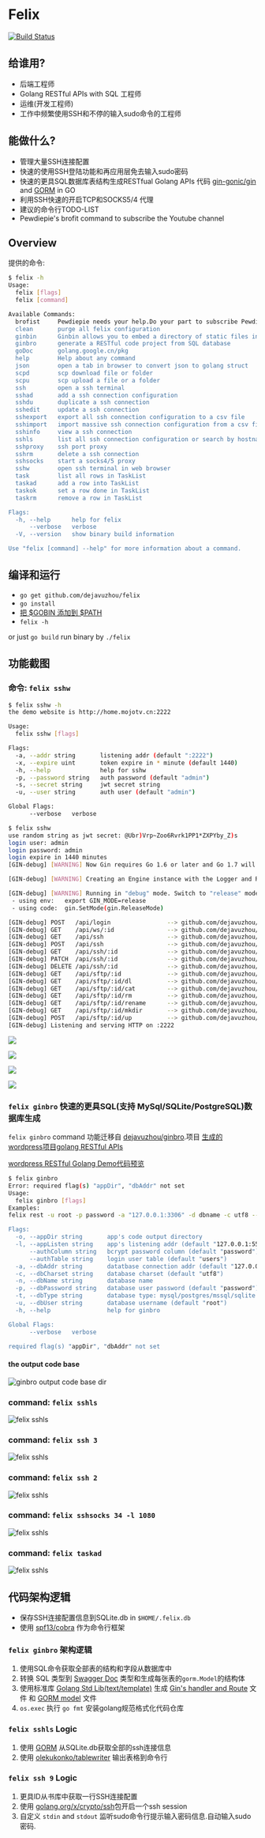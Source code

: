# Felix
[![Build Status](https://travis-ci.org/dejavuzhou/felix.svg?branch=master)](https://travis-ci.org/dejavuzhou/felix)

## 给谁用?

- 后端工程师
- Golang RESTful APIs with SQL 工程师
- 运维(开发工程师)
- 工作中频繁使用SSH和不停的输入sudo命令的工程师

## 能做什么?

- 管理大量SSH连接配置
- 快速的使用SSH登陆功能和再应用层免去输入sudo密码
- 快速的更具SQL数据库表结构生成RESTfual Golang APIs 代码 [gin-gonic/gin](https://github.com/gin-gonic/gin) and [GORM](https://github.com/jinzhu/gorm) in GO
- 利用SSH快速的开启TCP和SOCKS5/4 代理
- 建议的命令行TODO-LIST
- Pewdiepie's brofit command to subscribe the Youtube channel

## Overview
提供的命令:

```bash
$ felix -h
Usage:
  felix [flags]
  felix [command]

Available Commands:
  brofist     Pewdiepie needs your help.Do your part to subscribe Pewdiepie's Youtube Channel.
  clean       purge all felix configuration
  ginbin      Ginbin allows you to embed a directory of static files into your Go binary to be later served from github.com/gin-goin/gin
  ginbro      generate a RESTful code project from SQL database
  goDoc       golang.google.cn/pkg
  help        Help about any command
  json        open a tab in browser to convert json to golang struct
  scpd        scp download file or folder
  scpu        scp upload a file or a folder
  ssh         open a ssh terminal
  sshad       add a ssh connection configuration
  sshdu       duplicate a ssh connection
  sshedit     update a ssh connection
  sshexport   export all ssh connection configuration to a csv file
  sshimport   import massive ssh connection configuration from a csv file
  sshinfo     view a ssh connection
  sshls       list all ssh connection configuration or search by hostname
  sshproxy    ssh port proxy
  sshrm       delete a ssh connection
  sshsocks    start a socks4/5 proxy
  sshw        open ssh terminal in web browser
  task        list all rows in TaskList
  taskad      add a row into TaskList
  taskok      set a row done in TaskList
  taskrm      remove a row in TaskList

Flags:
  -h, --help      help for felix
      --verbose   verbose
  -V, --version   show binary build information

Use "felix [command] --help" for more information about a command.
```


## 编译和运行

- `go get github.com/dejavuzhou/felix`
- `go install`
- [把 $GOBIN 添加到 $PATH](https://stackoverflow.com/questions/25216765/gobin-not-set-cannot-run-go-install)
- `felix -h` 

or just `go build` run binary by `./felix`



## 功能截图


### 命令: `felix sshw`
```bash
$ felix sshw -h
the demo website is http://home.mojotv.cn:2222

Usage:
  felix sshw [flags]

Flags:
  -a, --addr string       listening addr (default ":2222")
  -x, --expire uint       token expire in * minute (default 1440)
  -h, --help              help for sshw
  -p, --password string   auth password (default "admin")
  -s, --secret string     jwt secret string
  -u, --user string       auth user (default "admin")

Global Flags:
      --verbose   verbose
```

```bash
$ felix sshw
use random string as jwt secret: @Ubr)Vrp~Zoo6Rvrk1PP1*ZXPYby_Z)s
login user: admin
login password: admin
login expire in 1440 minutes
[GIN-debug] [WARNING] Now Gin requires Go 1.6 or later and Go 1.7 will be required soon.

[GIN-debug] [WARNING] Creating an Engine instance with the Logger and Recovery middleware already attached.

[GIN-debug] [WARNING] Running in "debug" mode. Switch to "release" mode in production.
 - using env:   export GIN_MODE=release
 - using code:  gin.SetMode(gin.ReleaseMode)

[GIN-debug] POST   /api/login                --> github.com/dejavuzhou/felix/ssh2ws/controllers.GetLoginHandler.func1 (4 handlers)
[GIN-debug] GET    /api/ws/:id               --> github.com/dejavuzhou/felix/ssh2ws/controllers.WsSsh (5 handlers)
[GIN-debug] GET    /api/ssh                  --> github.com/dejavuzhou/felix/ssh2ws/controllers.SshAll (5 handlers)
[GIN-debug] POST   /api/ssh                  --> github.com/dejavuzhou/felix/ssh2ws/controllers.SshCreate (5 handlers)
[GIN-debug] GET    /api/ssh/:id              --> github.com/dejavuzhou/felix/ssh2ws/controllers.SshOne (5 handlers)
[GIN-debug] PATCH  /api/ssh/:id              --> github.com/dejavuzhou/felix/ssh2ws/controllers.SshUpdate (5 handlers)
[GIN-debug] DELETE /api/ssh/:id              --> github.com/dejavuzhou/felix/ssh2ws/controllers.SshDelete (5 handlers)
[GIN-debug] GET    /api/sftp/:id             --> github.com/dejavuzhou/felix/ssh2ws/controllers.SftpLs (5 handlers)
[GIN-debug] GET    /api/sftp/:id/dl          --> github.com/dejavuzhou/felix/ssh2ws/controllers.SftpDl (5 handlers)
[GIN-debug] GET    /api/sftp/:id/cat         --> github.com/dejavuzhou/felix/ssh2ws/controllers.SftpCat (5 handlers)
[GIN-debug] GET    /api/sftp/:id/rm          --> github.com/dejavuzhou/felix/ssh2ws/controllers.SftpRm (5 handlers)
[GIN-debug] GET    /api/sftp/:id/rename      --> github.com/dejavuzhou/felix/ssh2ws/controllers.SftpRename (5 handlers)
[GIN-debug] GET    /api/sftp/:id/mkdir       --> github.com/dejavuzhou/felix/ssh2ws/controllers.SftpMkdir (5 handlers)
[GIN-debug] POST   /api/sftp/:id/up          --> github.com/dejavuzhou/felix/ssh2ws/controllers.SftpUp (5 handlers)
[GIN-debug] Listening and serving HTTP on :2222

```
![](images/sshw2.png)

![](images/sshw3.png)

![](images/sshw4.png)

![](images/sshw1.png)


### `felix ginbro` 快速的更具SQL(支持 MySql/SQLite/PostgreSQL)数据库生成

`felix ginbro` command 功能迁移自 [dejavuzhou/ginbro](https://github.com/dejavuzhou/ginbro).项目
[生成的wordpress项目golang RESTful APIs](http://ginbro.mojotv.cn/swagger/)

[wordpress RESTful Golang Demo代码预览 ](https://github.com/dejavuzhou/ginbro-son)

```bash
$ felix ginbro
Error: required flag(s) "appDir", "dbAddr" not set
Usage:
  felix ginbro [flags]
Examples:
felix rest -u root -p password -a "127.0.0.1:3306" -d dbname -c utf8 --authTable=users --authColumn=pw_column -o=FelixRestOut"

Flags:
  -o, --appDir string       app's code output directory
  -l, --appListen string    app's listening addr (default "127.0.0.1:5555")
      --authColumn string   bcrypt password column (default "password")
      --authTable string    login user table (default "users")
  -a, --dbAddr string       datatbase connection addr (default "127.0.0.1:3306")
  -c, --dbCharset string    database charset (default "utf8")
  -n, --dbName string       database name
  -p, --dbPassword string   database user password (default "password")
  -t, --dbType string       database type: mysql/postgres/mssql/sqlite (default "mysql")
  -u, --dbUser string       database username (default "root")
  -h, --help                help for ginbro

Global Flags:
      --verbose   verbose

required flag(s) "appDir", "dbAddr" not set
```
#### the output code base
![ginbro output code base dir](images/ginbroCodeBase.png)

### command: `felix sshls`

![felix sshls](images/sshls.png)

### command: `felix ssh 3`

![felix sshls](images/sshInfo.png)

### command: `felix ssh 2`

![felix sshls](images/sshIn.png)

### command: `felix sshsocks 34 -l 1080`

![felix sshls](images/sshsocks.png)

### command: `felix taskad`

![felix sshls](images/taskad.png)


## 代码架构逻辑

- 保存SSH连接配置信息到SQLite.db in `$HOME/.felix.db`
- 使用 [spf13/cobra](https://github.com/spf13/cobra#getting-started) 作为命令行框架

### `felix ginbro` 架构逻辑
1. 使用SQL命令获取全部表的结构和字段从数据库中
2. 转换 SQL 类型到 [Swagger Doc](https://swagger.io/) 类型和生成每张表的`gorm.Model`的结构体
3. 使用标准库 [Golang Std Lib(text/template)](https://golang.org/pkg/text/template/) 生成 [Gin's handler and Route](https://github.com/gin-gonic/gin) 文件 和 [GORM model](https://github.com/jinzhu/gorm) 文件
4. `os.exec` 执行 `go fmt` 安装golang规范格式化代码仓库

### `felix sshls` Logic
1. 使用 [GORM](https://github.com/jinzhu/gorm) 从SQLite.db获取全部的ssh连接信息
2. 使用 [olekukonko/tablewriter](https://github.com/olekukonko/tablewriter) 输出表格到命令行

### `felix ssh 9` Logic
1. 更具ID从书库中获取一行SSH连接配置
2. 使用 [golang.org/x/crypto/ssh](https://golang.org/x/crypto/ssh)包开启一个ssh session
3. 自定义 `stdin` and `stdout` 监听sudo命令行提示输入密码信息.自动输入sudo密码.